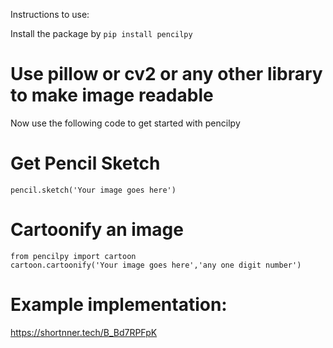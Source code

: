 Instructions to use:

Install the package by   ```pip install pencilpy```

# Use pillow or cv2 or any other library to make image readable

Now use the following code to get started with pencilpy

# Get  Pencil Sketch 

```from pencilpy import pencil
pencil.sketch('Your image goes here')
```



# Cartoonify an image
```
from pencilpy import cartoon
cartoon.cartoonify('Your image goes here','any one digit number')
```


# Example implementation:
https://shortnner.tech/B_Bd7RPFpK
